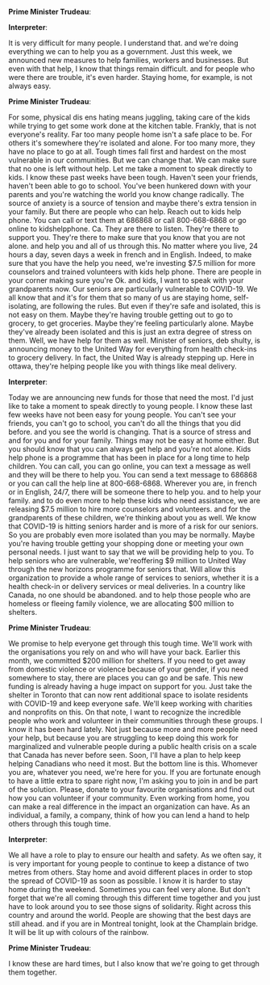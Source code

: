 

**Prime Minister Trudeau**:





**Interpreter**:

It is very difficult for many people.
I understand that.
and we're doing everything we can to help you as a government.
Just this week, we announced new measures to help families, workers and businesses.
But even with that help, I know that things remain difficult.
and for people who were there are trouble, it's even harder.
Staying home, for example, is not always easy.



**Prime Minister Trudeau**:

For some, physical dis ens hating means juggling, taking care of the kids while trying to get some work done at the kitchen table.
Frankly, that is not everyone's reality.
Far too many people home isn't a safe place to be. For others it's somewhere they're isolated and alone.
For too many more, they have no place to go at all.
Tough times fall first and hardest on the most vulnerable in our communities.
But we can change that.
We can make sure that no one is left without help.
Let me take a moment to speak directly to kids.
I know these past weeks have been tough.
Haven't seen your friends, haven't been able to go to school.
You've been hunkered down with your parents and you're watching the world you know change radically.
The source of anxiety is a source of tension and maybe there's extra tension in your family.
But there are people who can help.
Reach out to kids help phone.
You can call or text them at 686868 or call 800-668-6868 or go online to kidshelpphone.
Ca. They are there to listen.
They're there to support you.
They're there to make sure that you know that you are not alone.
and help you and all of us through this.
No matter where you live, 24 hours a day, seven days a week in french and in English.
Indeed, to make sure that you have the help you need, we're investing $7.5 million for more counselors and trained volunteers with kids help phone.
There are people in your corner making sure you're Ok. and kids, I want to speak with your grandparents now.
Our seniors are particularly vulnerable to COVID-19. We all know that and it's for them that so many of us are staying home, self-isolating, are following the rules.
But even if they're safe and isolated, this is not easy on them.
Maybe they're having trouble getting out to go to grocery, to get groceries.
Maybe they're feeling particularly alone.
Maybe they've already been isolated and this is just an extra degree of stress on them.
Well, we have help for them as well.
Minister of seniors, deb shulty, is announcing money to the United Way for everything from health check-ins to grocery delivery.
In fact, the United Way is already stepping up. Here in ottawa, they're helping people like you with things like meal delivery.




**Interpreter**:

Today we are announcing new funds for those that need the most.
I'd just like to take a moment to speak directly to young people.
I know these last few weeks have not been easy for young people.
You can't see your friends, you can't go to school, you can't do all the things that you did before.
and you see the world is changing.
That is a source of stress and and for you and for your family.
Things may not be easy at home either.
But you should know that you can always get help and you're not alone.
Kids help phone is a programme that has been in place for a long time to help children.
You can call, you can go online, you can text a message as well and they will be there to help you.
You can send a text message to 686868 or you can call the help line at 800-668-6868.
Wherever you are, in french or in English, 24/7, there will be someone there to help you.
and to help your family.
and to do even more to help these kids who need assistance, we are releasing $7.5 million to hire more counselors and volunteers.
and for the grandparents of these children, we're thinking about you as well.
We know that COVID-19 is hitting seniors harder and is more of a risk for our seniors.
So you are probably even more isolated than you may be normally.
Maybe you're having trouble getting your shopping done or meeting your own personal needs.
I just want to say that we will be providing help to you.
To help seniors who are vulnerable, we'reoffering $9 million to United Way through the new horizons programme for seniors that.
Will allow this organization to provide a whole range of services to seniors, whether it is a health check-in or delivery services or meal deliveries.
In a country like Canada, no one should be abandoned.
and to help those people who are homeless or fleeing family violence, we are allocating $00 million to shelters.



**Prime Minister Trudeau**:

We promise to help everyone get through this tough time.
We'll work with the organisations you rely on and who will have your back.
Earlier this month, we committed $200 million for shelters.
If you need to get away from domestic violence or violence because of your gender, if you need somewhere to stay, there are places you can go and be safe.
This new funding is already having a huge impact on support for you.
Just take the shelter in Toronto that can now rent additional space to isolate residents with COVID-19 and keep everyone safe.
We'll keep working with charities and nonprofits on this.
On that note, I want to recognize the incredible people who work and volunteer in their communities through these groups.
I know it has been hard lately.
Not just because more and more people need your help, but because you are struggling to keep doing this work for marginalized and vulnerable people during a public health crisis on a scale that Canada has never before seen.
Soon, I'll have a plan to help keep helping Canadians who need it most.
But the bottom line is this.
Whomever you are, whatever you need, we're here for you.
If you are fortunate enough to have a little extra to spare right now, I'm asking you to join in and be part of the solution.
Please, donate to your favourite organisations and find out how you can volunteer if your community.
Even working from home, you can make a real difference in the impact an organization can have.
As an individual, a family, a company, think of how you can lend a hand to help others through this tough time.




**Interpreter**:

We all have a role to play to ensure our health and safety.
As we often say, it is very important for young people to continue to keep a distance of two metres from others.
Stay home and avoid different places in order to stop the spread of COVID-19 as soon as possible.
I know it is harder to stay home during the weekend.
Sometimes you can feel very alone.
But don't forget that we're all coming through this different time together and you just have to look around you to see those signs of solidarity.
Right across this country and around the world.
People are showing that the best days are still ahead.
and if you are in Montreal tonight, look at the Champlain bridge.
It will be lit up with colours of the rainbow.



**Prime Minister Trudeau**:

I know these are hard times, but I also know that we're going to get through them together.
